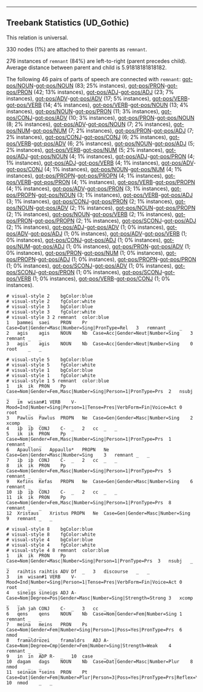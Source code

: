 

--------------------------------------------------------------------------------

## Treebank Statistics (UD_Gothic)

This relation is universal.

330 nodes (1%) are attached to their parents as `remnant`.

276 instances of `remnant` (84%) are left-to-right (parent precedes child).
Average distance between parent and child is 5.91818181818182.

The following 46 pairs of parts of speech are connected with `remnant`: [got-pos/NOUN]()-[got-pos/NOUN]() (83; 25% instances), [got-pos/PRON]()-[got-pos/PRON]() (42; 13% instances), [got-pos/ADJ]()-[got-pos/ADJ]() (23; 7% instances), [got-pos/ADV]()-[got-pos/ADV]() (17; 5% instances), [got-pos/VERB]()-[got-pos/VERB]() (14; 4% instances), [got-pos/VERB]()-[got-pos/NOUN]() (13; 4% instances), [got-pos/NOUN]()-[got-pos/PRON]() (11; 3% instances), [got-pos/CONJ]()-[got-pos/ADV]() (10; 3% instances), [got-pos/PRON]()-[got-pos/NOUN]() (8; 2% instances), [got-pos/ADV]()-[got-pos/NOUN]() (7; 2% instances), [got-pos/NUM]()-[got-pos/NUM]() (7; 2% instances), [got-pos/PRON]()-[got-pos/ADJ]() (7; 2% instances), [got-pos/CONJ]()-[got-pos/CONJ]() (6; 2% instances), [got-pos/VERB]()-[got-pos/ADV]() (6; 2% instances), [got-pos/NOUN]()-[got-pos/ADJ]() (5; 2% instances), [got-pos/VERB]()-[got-pos/NUM]() (5; 2% instances), [got-pos/ADJ]()-[got-pos/NOUN]() (4; 1% instances), [got-pos/ADJ]()-[got-pos/PRON]() (4; 1% instances), [got-pos/ADJ]()-[got-pos/VERB]() (4; 1% instances), [got-pos/ADV]()-[got-pos/CONJ]() (4; 1% instances), [got-pos/NOUN]()-[got-pos/NUM]() (4; 1% instances), [got-pos/PROPN]()-[got-pos/PROPN]() (4; 1% instances), [got-pos/VERB]()-[got-pos/PRON]() (4; 1% instances), [got-pos/VERB]()-[got-pos/PROPN]() (4; 1% instances), [got-pos/ADV]()-[got-pos/PRON]() (3; 1% instances), [got-pos/PROPN]()-[got-pos/NOUN]() (3; 1% instances), [got-pos/VERB]()-[got-pos/ADJ]() (3; 1% instances), [got-pos/CONJ]()-[got-pos/PRON]() (2; 1% instances), [got-pos/NOUN]()-[got-pos/ADV]() (2; 1% instances), [got-pos/NOUN]()-[got-pos/PROPN]() (2; 1% instances), [got-pos/NOUN]()-[got-pos/VERB]() (2; 1% instances), [got-pos/PRON]()-[got-pos/PROPN]() (2; 1% instances), [got-pos/SCONJ]()-[got-pos/ADJ]() (2; 1% instances), [got-pos/ADJ]()-[got-pos/ADV]() (1; 0% instances), [got-pos/ADV]()-[got-pos/ADJ]() (1; 0% instances), [got-pos/ADV]()-[got-pos/VERB]() (1; 0% instances), [got-pos/CONJ]()-[got-pos/ADJ]() (1; 0% instances), [got-pos/NUM]()-[got-pos/ADJ]() (1; 0% instances), [got-pos/PRON]()-[got-pos/ADV]() (1; 0% instances), [got-pos/PRON]()-[got-pos/NUM]() (1; 0% instances), [got-pos/PROPN]()-[got-pos/ADJ]() (1; 0% instances), [got-pos/PROPN]()-[got-pos/PRON]() (1; 0% instances), [got-pos/SCONJ]()-[got-pos/ADV]() (1; 0% instances), [got-pos/SCONJ]()-[got-pos/PRON]() (1; 0% instances), [got-pos/SCONJ]()-[got-pos/VERB]() (1; 0% instances), [got-pos/VERB]()-[got-pos/CONJ]() (1; 0% instances).


~~~ conllu
# visual-style 2	bgColor:blue
# visual-style 2	fgColor:white
# visual-style 3	bgColor:blue
# visual-style 3	fgColor:white
# visual-style 3 2 remnant	color:blue
1	þammei	saei	PRON	Pr	Case=Dat|Gender=Masc|Number=Sing|PronType=Rel	3	remnant	_	_
2	agis	agis	NOUN	Nb	Case=Acc|Gender=Neut|Number=Sing	3	remnant	_	_
3	agis	agis	NOUN	Nb	Case=Acc|Gender=Neut|Number=Sing	0	root	_	_

~~~


~~~ conllu
# visual-style 5	bgColor:blue
# visual-style 5	fgColor:white
# visual-style 1	bgColor:blue
# visual-style 1	fgColor:white
# visual-style 1 5 remnant	color:blue
1	ik	ik	PRON	Pp	Case=Nom|Gender=Fem,Masc|Number=Sing|Person=1|PronType=Prs	2	nsubj	_	_
2	im	wisan#1	VERB	V-	Mood=Ind|Number=Sing|Person=1|Tense=Pres|VerbForm=Fin|Voice=Act	0	root	_	_
3	Pawlus	Pawlus	PROPN	Ne	Case=Gen|Gender=Masc|Number=Sing	2	xcomp	_	_
4	iþ	iþ	CONJ	C-	_	2	cc	_	_
5	ik	ik	PRON	Pp	Case=Nom|Gender=Fem,Masc|Number=Sing|Person=1|PronType=Prs	1	remnant	_	_
6	Apaullons	Appaullo*	PROPN	Ne	Case=Gen|Gender=Masc|Number=Sing	3	remnant	_	_
7	iþ	iþ	CONJ	C-	_	2	cc	_	_
8	ik	ik	PRON	Pp	Case=Nom|Gender=Fem,Masc|Number=Sing|Person=1|PronType=Prs	5	remnant	_	_
9	Kefins	Kefas	PROPN	Ne	Case=Gen|Gender=Masc|Number=Sing	6	remnant	_	_
10	iþ	iþ	CONJ	C-	_	2	cc	_	_
11	ik	ik	PRON	Pp	Case=Nom|Gender=Fem,Masc|Number=Sing|Person=1|PronType=Prs	8	remnant	_	_
12	Xristaus	Xristus	PROPN	Ne	Case=Gen|Gender=Masc|Number=Sing	9	remnant	_	_

~~~


~~~ conllu
# visual-style 8	bgColor:blue
# visual-style 8	fgColor:white
# visual-style 4	bgColor:blue
# visual-style 4	fgColor:white
# visual-style 4 8 remnant	color:blue
1	ik	ik	PRON	Pp	Case=Nom|Gender=Masc|Number=Sing|Person=1|PronType=Prs	3	nsubj	_	_
2	raihtis	raihtis	ADV	Df	_	3	discourse	_	_
3	im	wisan#1	VERB	V-	Mood=Ind|Number=Sing|Person=1|Tense=Pres|VerbForm=Fin|Voice=Act	0	root	_	_
4	sineigs	sineigs	ADJ	A-	Case=Nom|Degree=Pos|Gender=Masc|Number=Sing|Strength=Strong	3	xcomp	_	_
5	jah	jah	CONJ	C-	_	3	cc	_	_
6	qens	qens	NOUN	Nb	Case=Nom|Gender=Fem|Number=Sing	1	remnant	_	_
7	meina	meins	PRON	Ps	Case=Nom|Gender=Fem|Number=Sing|Person=1|Poss=Yes|PronType=Prs	6	nmod	_	_
8	framaldrozei	framaldrs	ADJ	A-	Case=Nom|Degree=Cmp|Gender=Fem|Number=Sing|Strength=Weak	4	remnant	_	_
9	in	in	ADP	R-	_	10	case	_	_
10	dagam	dags	NOUN	Nb	Case=Dat|Gender=Masc|Number=Plur	8	nmod	_	_
11	seinaim	*seins	PRON	Pt	Case=Dat|Gender=Fem|Number=Plur|Person=3|Poss=Yes|PronType=Prs|Reflex=Yes	10	nmod	_	_

~~~



